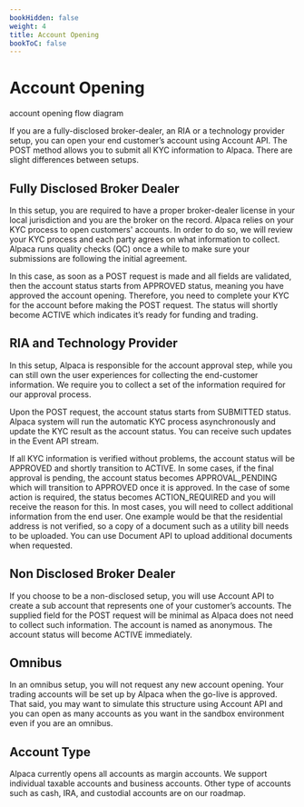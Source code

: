 ```yaml
---
bookHidden: false
weight: 4
title: Account Opening
bookToC: false
---
```


# Account Opening

account opening flow diagram

If you are a fully-disclosed broker-dealer, an RIA or a technology provider setup, you can open your end customer’s account using Account API. The POST method allows you to submit all KYC information to Alpaca. There are slight differences between setups.

## Fully Disclosed Broker Dealer

In this setup, you are required to have a proper broker-dealer license in your local jurisdiction and you are the broker on the record. Alpaca relies on your KYC process to open customers' accounts. In order to do so, we will review your KYC process and each party agrees on what information to collect. Alpaca runs quality checks (QC) once a while to make sure your submissions are following the initial agreement.

In this case, as soon as a POST request is made and all fields are validated, then the account status starts from APPROVED status, meaning you have approved the account opening. Therefore, you need to complete your KYC for the account before making the POST request. The status will shortly become ACTIVE which indicates it’s ready for funding and trading.

## RIA and Technology Provider

In this setup, Alpaca is responsible for the account approval step, while you can still own the user experiences for collecting the end-customer information. We require you to collect a set of the information required for our approval process.

Upon the POST request, the account status starts from SUBMITTED status. Alpaca system will run the automatic KYC process asynchronously and update the KYC result as the account status. You can receive such updates in the Event API stream.

If all KYC information is verified without problems, the account status will be APPROVED and shortly transition to ACTIVE. In some cases, if the final approval is pending, the account status becomes APPROVAL_PENDING which will transition to APPROVED once it is approved. In the case of some action is required, the status becomes ACTION_REQUIRED and you will receive the reason for this. In most cases, you will need to collect additional information from the end user. One example would be that the residential address is not verified, so a copy of a document such as a utility bill needs to be uploaded. You can use Document API to upload additional documents when requested.

## Non Disclosed Broker Dealer

If you choose to be a non-disclosed setup, you will use Account API to create a sub account that represents one of your customer’s accounts. The supplied field for the POST request will be minimal as Alpaca does not need to collect such information. The account is named as anonymous. The account status will become ACTIVE immediately.

## Omnibus

In an omnibus setup, you will not request any new account opening. Your trading accounts will be set up by Alpaca when the go-live is approved. That said, you may want to simulate this structure using Account API and you can open as many accounts as you want in the sandbox environment even if you are an omnibus.

## Account Type

Alpaca currently opens all accounts as margin accounts. We support individual taxable accounts and business accounts. Other type of accounts such as cash, IRA, and custodial accounts are on our roadmap.
